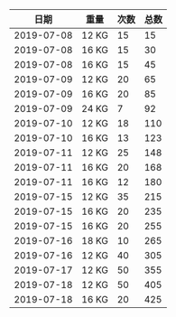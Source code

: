 |日期|重量|次数|总数|
|---|---|---|---|
|2019-07-08|12 KG|15|15
|2019-07-08|16 KG|15|30
|2019-07-08|16 KG|15|45
|2019-07-09|12 KG|20|65
|2019-07-09|16 KG|20|85
|2019-07-09|24 KG|7|92
|2019-07-10|12 KG|18|110
|2019-07-10|16 KG|13|123
|2019-07-11|12 KG|25|148
|2019-07-11|16 KG|20|168
|2019-07-11|16 KG|12|180
|2019-07-15|12 KG|35|215
|2019-07-15|16 KG|20|235
|2019-07-15|16 KG|20|255
|2019-07-16|18 KG|10|265
|2019-07-16|12 KG|40|305
|2019-07-17|12 KG|50|355
|2019-07-18|12 KG|50|405
|2019-07-18|16 KG|20|425
